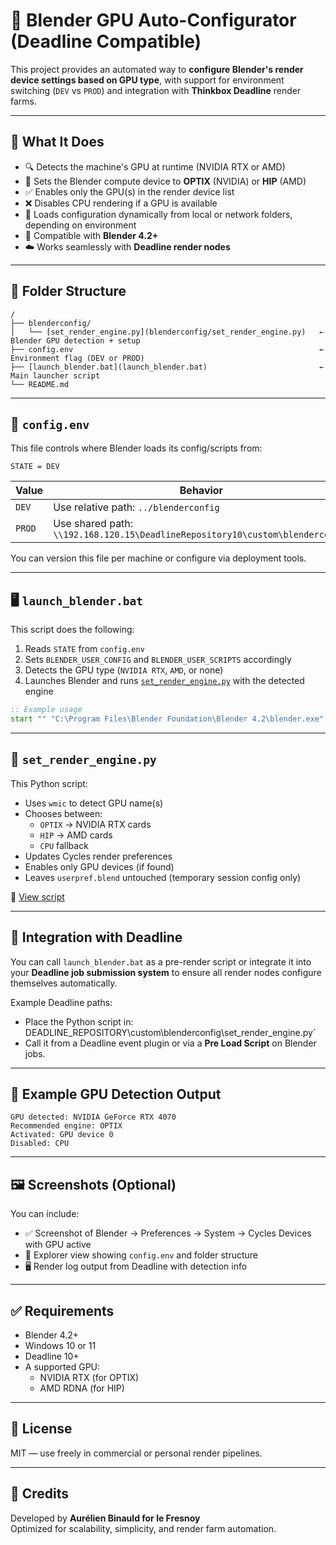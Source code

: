 # 🧠 Blender GPU Auto-Configurator (Deadline Compatible)

This project provides an automated way to **configure Blender's render device settings based on GPU type**, with support for environment switching (`DEV` vs `PROD`) and integration with **Thinkbox Deadline** render farms.

---

## 🚀 What It Does

- 🔍 Detects the machine's GPU at runtime (NVIDIA RTX or AMD)
- 🔧 Sets the Blender compute device to **OPTIX** (NVIDIA) or **HIP** (AMD)
- ✅ Enables only the GPU(s) in the render device list
- ❌ Disables CPU rendering if a GPU is available
- 📁 Loads configuration dynamically from local or network folders, depending on environment
- 🧵 Compatible with **Blender 4.2+**
- ☁️ Works seamlessly with **Deadline render nodes**

---

## 📂 Folder Structure

```
/
├── blenderconfig/
│   └── [set_render_engine.py](blenderconfig/set_render_engine.py)   ← Blender GPU detection + setup
├── config.env                                                       ← Environment flag (DEV or PROD)
├── [launch_blender.bat](launch_blender.bat)                         ← Main launcher script
└── README.md
```

---

## 🧾 `config.env`

This file controls where Blender loads its config/scripts from:

```env
STATE = DEV
```

| Value | Behavior |
|-------|----------|
| `DEV`  | Use relative path: `../blenderconfig` |
| `PROD` | Use shared path: `\\192.168.120.15\DeadlineRepository10\custom\blenderconfig` |

You can version this file per machine or configure via deployment tools.

---

## 🖥️ `launch_blender.bat`

This script does the following:

1. Reads `STATE` from `config.env`
2. Sets `BLENDER_USER_CONFIG` and `BLENDER_USER_SCRIPTS` accordingly
3. Detects the GPU type (`NVIDIA RTX`, `AMD`, or none)
4. Launches Blender and runs [`set_render_engine.py`](blenderconfig/set_render_engine.py) with the detected engine

```bat
:: Example usage
start "" "C:\Program Files\Blender Foundation\Blender 4.2\blender.exe" --python "%BLENDER_USER_CONFIG%\set_render_engine.py"
```

---

## 🐍 `set_render_engine.py`

This Python script:

- Uses `wmic` to detect GPU name(s)
- Chooses between:
  - `OPTIX` → NVIDIA RTX cards
  - `HIP` → AMD cards
  - `CPU` fallback
- Updates Cycles render preferences
- Enables only GPU devices (if found)
- Leaves `userpref.blend` untouched (temporary session config only)

🔗 [View script](blenderconfig/set_render_engine.py)

---

## 🔗 Integration with Deadline

You can call `launch_blender.bat` as a pre-render script or integrate it into your **Deadline job submission system** to ensure all render nodes configure themselves automatically.

Example Deadline paths:
- Place the Python script in:  DEADLINE_REPOSITORY\custom\blenderconfig\set_render_engine.py`
- Call it from a Deadline event plugin or via a **Pre Load Script** on Blender jobs.

---

## 🧪 Example GPU Detection Output

```
GPU detected: NVIDIA GeForce RTX 4070
Recommended engine: OPTIX
Activated: GPU device 0
Disabled: CPU
```

---

## 🖼️ Screenshots (Optional)

You can include:
- ✅ Screenshot of Blender → Preferences → System → Cycles Devices with GPU active
- 📁 Explorer view showing `config.env` and folder structure
- 🖥️ Render log output from Deadline with detection info

---

## ✅ Requirements

- Blender 4.2+
- Windows 10 or 11
- Deadline 10+
- A supported GPU:
  - NVIDIA RTX (for OPTIX)
  - AMD RDNA (for HIP)

---

## 📄 License

MIT — use freely in commercial or personal render pipelines.

---

## 🙌 Credits

Developed by **Aurélien Binauld for le Fresnoy**  
Optimized for scalability, simplicity, and render farm automation.

